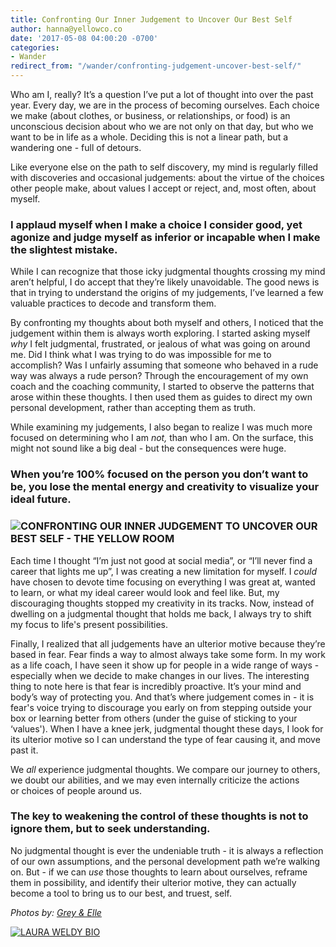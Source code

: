 ```yaml
---
title: Confronting Our Inner Judgement to Uncover Our Best Self
author: hanna@yellowco.co
date: '2017-05-08 04:00:20 -0700'
categories:
- Wander
redirect_from: "/wander/confronting-judgement-uncover-best-self/"
---
```


Who am I, really? It’s a question I’ve put a lot of thought into over the past year. Every day, we are in the process of becoming ourselves. Each choice we make (about clothes, or business, or relationships, or food) is an unconscious decision about who we are not only on that day, but who we want to be in life as a whole. Deciding this is not a linear path, but a wandering one - full of detours.

Like everyone else on the path to self discovery, my mind is regularly filled with discoveries and occasional judgements: about the virtue of the choices other people make, about values I accept or reject, and, most often, about myself.

### **I applaud myself when I make a choice I consider good, yet agonize and judge myself as inferior or incapable when I make the slightest mistake.**

While I can recognize that those icky judgmental thoughts crossing my mind aren’t helpful, I do accept that they’re likely unavoidable. The good news is that in trying to understand the origins of my judgements, I’ve learned a few valuable practices to decode and transform them.

By confronting my thoughts about both myself and others, I noticed that the judgement within them is always worth exploring. I started asking myself _why_ I felt judgmental, frustrated, or jealous of what was going on around me. Did I think what I was trying to do was impossible for me to accomplish? Was I unfairly assuming that someone who behaved in a rude way was always a rude person? Through the encouragement of my own coach and the coaching community, I started to observe the patterns that arose within these thoughts. I then used them as guides to direct my own personal development, rather than accepting them as truth.

While examining my judgements, I also began to realize I was much more focused on determining who I am _not,_ than who I am. On the surface, this might not sound like a big deal - but the consequences were huge.

### **When you’re 100% focused on the person you don’t want to be, you lose the mental energy and creativity to visualize your ideal future.**

### **![CONFRONTING OUR INNER JUDGEMENT TO UNCOVER OUR BEST SELF - THE YELLOW ROOM](https://s3.amazonaws.com/yellow-files/blog/2017/05/GraceYoon031.jpg "CONFRONTING OUR INNER JUDGEMENT TO UNCOVER OUR BEST SELF - THE YELLOW ROOM")**

Each time I thought “I’m just not good at social media”, or “I’ll never find a career that lights me up”, I was creating a new limitation for myself. I _could_ have chosen to devote time focusing on everything I was great at, wanted to learn, or what my ideal career would look and feel like. But, my discouraging thoughts stopped my creativity in its tracks. Now, instead of dwelling on a judgmental thought that holds me back, I always try to shift my focus to life's present possibilities.

Finally, I realized that all judgements have an ulterior motive because they’re based in fear. Fear finds a way to almost always take some form. In my work as a life coach, I have seen it show up for people in a wide range of ways - especially when we decide to make changes in our lives. The interesting thing to note here is that fear is incredibly proactive. It’s your mind and body’s way of protecting you. And that’s where judgement comes in - it is fear's voice trying to discourage you early on from stepping outside your box or learning better from others (under the guise of sticking to your ‘values'). When I have a knee jerk, judgmental thought these days, I look for its ulterior motive so I can understand the type of fear causing it, and move past it.

We _all_ experience judgmental thoughts. We compare our journey to others, we doubt our abilities, and we may even internally criticize the actions or choices of people around us.

### **The key to weakening the control of these thoughts is not to ignore them, but to seek understanding.**

No judgmental thought is ever the undeniable truth - it is always a reflection of our own assumptions, and the personal development path we’re walking on. But - if we can _use_ those thoughts to learn about ourselves, reframe them in possibility, and identify their ulterior motive, they can actually become a tool to bring us to our best, and truest, self.

_Photos by: [Grey & Elle](http://www.greyandelle.com/)_

[![LAURA WELDY BIO](https://s3.amazonaws.com/yellow-files/blog/2017/04/LAURA-WELDY-BIO.jpg)](http://thewellsupportedwoman.com/)
